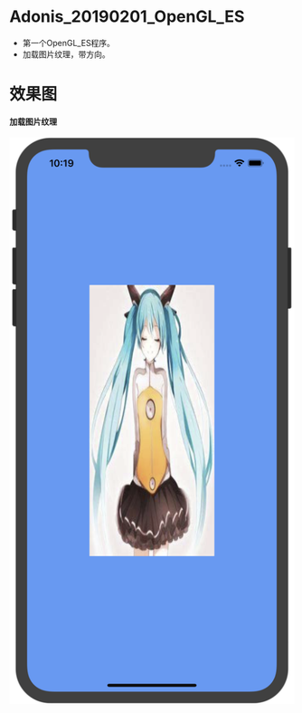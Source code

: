 # Adonis_20190201_OpenGL_ES
* 第一个OpenGL_ES程序。
* 加载图片纹理，带方向。


# 效果图

#### 加载图片纹理

![加载图片纹理](https://github.com/HYAdonisCoding/Adonis_20190201_OpenGL_ES/blob/master/images/加载图片纹理.png)